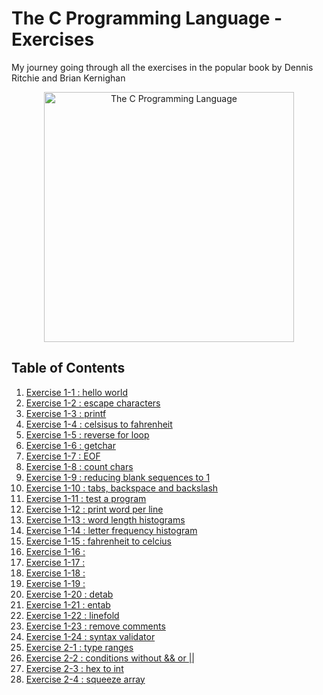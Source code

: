# The C Programming Language - Exercises
My journey going through all the exercises in the popular book by Dennis Ritchie and Brian Kernighan 
<p align="center">
  <image src="assets/TheCProgrammingLanguageBook.png" alt="The C Programming Language" height=400 />
</p>

## Table of Contents
1. [Exercise 1-1 : hello world](exercises/exercise1-1.md)
2. [Exercise 1-2 : escape characters](exercises/exercise1-2.md)
3. [Exercise 1-3 : printf](exercises/exercise1-3.md)
4. [Exercise 1-4 : celsisus to fahrenheit](exercises/exercise1-4.md)
5. [Exercise 1-5 : reverse for loop](exercises/exercise1-5.md)
6. [Exercise 1-6 : getchar](exercises/exercise1-6.md)
7. [Exercise 1-7 : EOF](exercises/exercise1-7.md)
8. [Exercise 1-8 : count chars](exercises/exercise1-8.md)
9. [Exercise 1-9 : reducing blank sequences to 1](exercises/exercise1-9.md)
10. [Exercise 1-10 : tabs, backspace and backslash](exercises/exercise1-10.md)
11. [Exercise 1-11 : test a program](exercises/exercise1-11.md)
12. [Exercise 1-12 : print word per line](exercises/exercise1-12.md)
13. [Exercise 1-13 : word length histograms](exercises/exercise1-13.md)
14. [Exercise 1-14 : letter frequency histogram](exercises/exercise1-14.md)
15. [Exercise 1-15 : fahrenheit to celcius](exercises/exercise1-15.md)
16. [Exercise 1-16 : ](exercises/exercise1-16.md)
17. [Exercise 1-17 : ](exercises/exercise1-17.md)
18. [Exercise 1-18 : ](exercises/exercise1-18.md)
19. [Exercise 1-19 : ](exercises/exercise1-19.md)
20. [Exercise 1-20 : detab](exercises/exercise1-20.md)
21. [Exercise 1-21 : entab](exercises/exercise1-21.md)
22. [Exercise 1-22 : linefold](exercises/exercise1-22.md)
23. [Exercise 1-23 : remove comments](exercises/exercise1-23.md)
24. [Exercise 1-24 : syntax validator](exercises/exercise1-24.md)
25. [Exercise 2-1 : type ranges](exercises/exercise2-1.md)
26. [Exercise 2-2 : conditions without && or ||](exercises/exercise2-2.md)
27. [Exercise 2-3 : hex to int](exercises/exercise2-3.md)
28. [Exercise 2-4 : squeeze array](exercises/exercise2-4.md)
